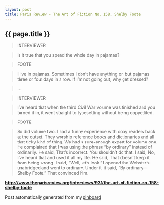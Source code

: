 ```yaml
---
layout: post
title: Paris Review - The Art of Fiction No. 158, Shelby Foote
---
```


## {{ page.title }}

> INTERVIEWER
  
> 
  
> Is it true that you spend the whole day in pajamas?  
  
> 
  
> FOOTE
  
> 
  
> I live in pajamas. Sometimes I don’t have anything on but pajamas three or four days in a row. If I’m not going out, why get dressed?  
  
> 
  
> ...
  
> 
  
> INTERVIEWER
  
> 
  
> I’ve heard that when the third Civil War volume was finished and you turned it in, it went straight to typesetting without being copyedited.  
  
> 
  
> FOOTE
  
> 
  
> So did volume two. I had a funny experience with copy readers back at the outset. They worship reference books and dictionaries and all that ticky kind of thing. We had a sure-enough expert for volume one. He complained that I was using the phrase “by ordinary” instead of ordinarily. He said, That’s incorrect. You shouldn’t do that. I said, No, I’ve heard that and used it all my life. He said, That doesn’t keep it from being wrong. I said, “Well, let’s look.” I opened the Webster’s unabridged and went to ordinary. Under it, it said, “By ordinary—Shelby Foote.” That convinced him.    

<strong><a href='http://www.theparisreview.org/interviews/931/the-art-of-fiction-no-158-shelby-foote'>http://www.theparisreview.org/interviews/931/the-art-of-fiction-no-158-shelby-foote</a></strong>

Post automatically generated from my <a href="http://pinboard.in/u:ndfine">pinboard</a>
